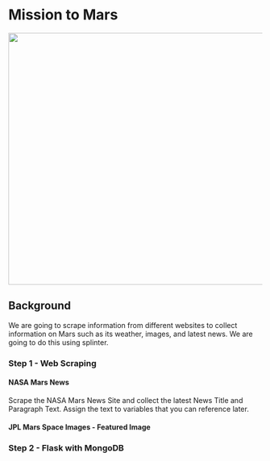# Mission to Mars 

<img src = "https://upload.wikimedia.org/wikipedia/commons/thumb/0/02/OSIRIS_Mars_true_color.jpg/1200px-OSIRIS_Mars_true_color.jpg" width = 700 height = 500>

## Background 

We are going to scrape information from different websites to collect information on Mars such as its weather, images, and latest news. We are going to do this using splinter. 

### Step 1 - Web Scraping 

#### NASA Mars News 

Scrape the NASA Mars News Site and collect the latest News Title and Paragraph Text. Assign the text to variables that you can reference later.

#### JPL Mars Space Images - Featured Image


### Step 2 - Flask with MongoDB
